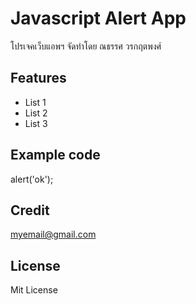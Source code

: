 # Javascript Alert App
โปรเจคเว็บแอพฯ จัดทำโดย ณธรรศ วรกฤตพงศ์
## Features
* List 1
* List 2
* List 3
## Example code

<javascript>
alert('ok');
</javascript> 


## Credit
myemail@gmail.com
## License
Mit License